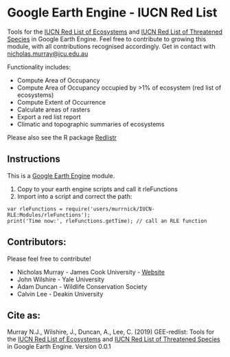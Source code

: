 # Google Earth Engine - IUCN Red List

Tools for the [IUCN Red List of Ecosystems](https://iucnrle.org) and [IUCN Red List of Threatened Species](https://www.iucnredlist.org) in Google Earth Engine. Feel free to contribute to growing this module, with all contributions recognised accordingly. Get in contact with <nicholas.murray@jcu.edu.au>

Functionality includes:

* Compute Area of Occupancy 
* Compute Area of Occupancy occupied by >1% of ecosystem (red list of ecosystems)
* Compute Extent of Occurrence
* Calculate areas of rasters
* Export a red list report
* Climatic and topographic summaries of ecosystems

Please also see the R package [Redlistr](https://cran.r-project.org/package=redlistr)

## Instructions

This is a [Google Earth Engine](https://earthengine.google.com/) module. 
1. Copy to your earth engine scripts and call it rleFunctions
2. Import into a script and correct the path:
```
var rleFunctions = require('users/murrnick/IUCN-RLE:Modules/rleFunctions');
print('Time now:', rleFunctions.getTime); // call an RLE function
```

## Contributors:

Please feel free to contribute! 

* Nicholas Murray - James Cook University - [Website](https://www.murrayensis.org)
* John Wilshire - Yale University
* Adam Duncan - Wildlife Conservation Society
* Calvin Lee - Deakin University

## Cite as:
Murray N.J., Wilshire, J., Duncan, A., Lee, C. (2019) GEE-redlist: Tools for the [IUCN Red List of Ecosystems](https://iucnrle.org) and [IUCN Red List of Threatened Species](https://www.iucnredlist.org) in Google Earth Engine. Version 0.0.1
